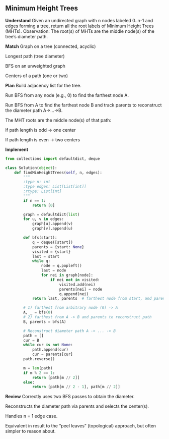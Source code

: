 ## Minimum Height Trees
**Understand**
Given an undirected graph with n nodes labeled 0..n-1 and edges forming a tree, return all the root labels of Minimum Height Trees (MHTs).
Observation: The root(s) of MHTs are the middle node(s) of the tree’s diameter path.

**Match**
Graph on a tree (connected, acyclic)

Longest path (tree diameter)

BFS on an unweighted graph

Centers of a path (one or two)

**Plan**
Build adjacency list for the tree.

Run BFS from any node (e.g., 0) to find the farthest node A.

Run BFS from A to find the farthest node B and track parents to reconstruct the diameter path A→…→B.

The MHT roots are the middle node(s) of that path:

If path length is odd → one center

If path length is even → two centers

**Implement**
```python
from collections import defaultdict, deque

class Solution(object):
    def findMinHeightTrees(self, n, edges):
        """
        :type n: int
        :type edges: List[List[int]]
        :rtype: List[int]
        """
        if n == 1:
            return [0]

        graph = defaultdict(list)
        for u, v in edges:
            graph[u].append(v)
            graph[v].append(u)

        def bfs(start):
            q = deque([start])
            parents = {start: None}
            visited = {start}
            last = start
            while q:
                node = q.popleft()
                last = node
                for nei in graph[node]:
                    if nei not in visited:
                        visited.add(nei)
                        parents[nei] = node
                        q.append(nei)
            return last, parents  # farthest node from start, and parent map

        # 1) farthest from arbitrary node (0) -> A
        A, _ = bfs(0)
        # 2) farthest from A -> B and parents to reconstruct path
        B, parents = bfs(A)

        # Reconstruct diameter path A -> ... -> B
        path = []
        cur = B
        while cur is not None:
            path.append(cur)
            cur = parents[cur]
        path.reverse()

        m = len(path)
        if m % 2 == 1:
            return [path[m // 2]]
        else:
            return [path[m // 2 - 1], path[m // 2]]
```

**Review**
Correctly uses two BFS passes to obtain the diameter.

Reconstructs the diameter path via parents and selects the center(s).

Handles n = 1 edge case.

Equivalent in result to the “peel leaves” (topological) approach, but often simpler to reason about.